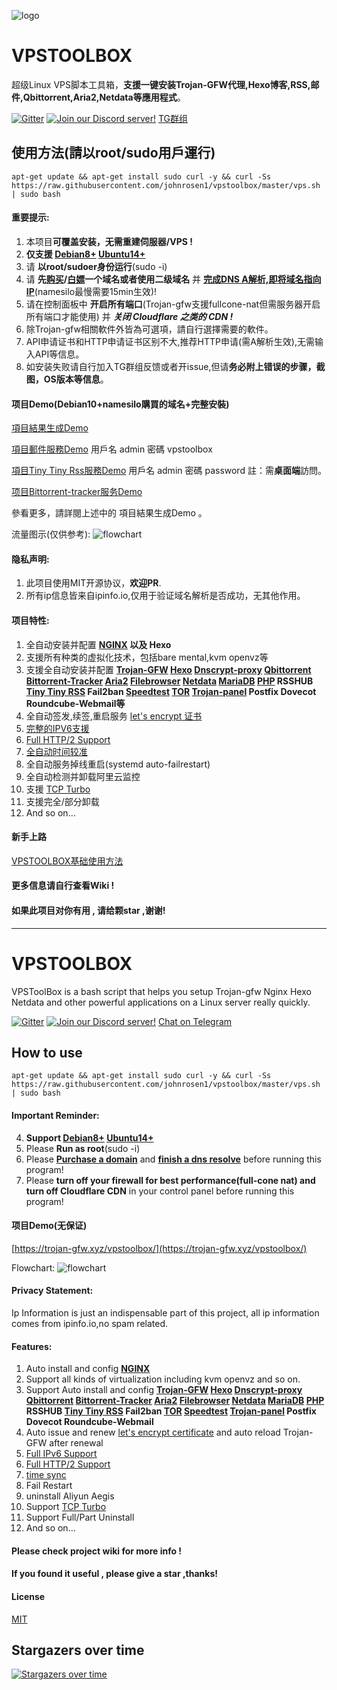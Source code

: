 ![logo](https://raw.githubusercontent.com/johnrosen1/trojan-gfw-script/master/logo.png)

# VPSTOOLBOX

超级Linux VPS脚本工具箱，**支援一键安装Trojan-GFW代理,Hexo博客,RSS,邮件,Qbittorrent,Aria2,Netdata等應用程式**。

[![Gitter](https://badges.gitter.im/vpstoolbox/community.svg)](https://gitter.im/vpstoolbox/community?utm_source=badge&utm_medium=badge&utm_campaign=pr-badge)
[![Join our Discord server!](https://img.shields.io/badge/discord-join-7289DA.svg?logo=discord&longCache=true&style=flat)](https://discord.gg/y5KUxfYZ)
[TG群组](https://t.me/vpstoolbox_chat)

## 使用方法(請以root/sudo用戶運行)
```
apt-get update && apt-get install sudo curl -y && curl -Ss https://raw.githubusercontent.com/johnrosen1/vpstoolbox/master/vps.sh | sudo bash
```

#### 重要提示:
1. 本项目**可覆盖安装，无需重建伺服器/VPS !**
4. **仅支援 [Debian8+](https://www.debian.org/) [Ubuntu14+](https://ubuntu.com/)**
1. 请 **以root/sudoer身份运行**(sudo -i)
2. 请 **先[购买](https://www.namesilo.com/?rid=685fb47qi)/[白嫖](https://www.freenom.com)一个域名或者使用二级域名** 并 **[完成DNS A解析,即将域名指向IP](https://dnschecker.org/)**(namesilo最慢需要15min生效)!
3. 请在控制面板中 **开启所有端口**(Trojan-gfw支援fullcone-nat但需服务器开启所有端口才能使用) 并 ***关闭 Cloudflare 之类的 CDN !***
4. 除Trojan-gfw相關軟件外皆為可選項，請自行選擇需要的軟件。
2. API申请证书和HTTP申请证书区别不大,推荐HTTP申请(需A解析生效),无需输入API等信息。
4. 如安装失败请自行加入TG群组反馈或者开issue,但请**务必附上错误的步骤，截图，OS版本等信息**。

#### 项目Demo(Debian10+namesilo購買的域名+完整安裝)

[項目結果生成Demo](https://trojan-gfw.xyz/vpstoolbox/)

[項目郵件服務Demo](https://trojan-gfw.xyz/vpstoolbox_webmail/) 用戶名 admin 密碼 vpstoolbox

[項目Tiny Tiny Rss服務Demo](https://trojan-gfw.xyz/vpstoolbox_ttrss/) 用戶名 admin 密碼 password 註：需**桌面端**訪問。

[项目Bittorrent-tracker服务Demo](https://trojan-gfw.xyz/tracker/)

參看更多，請詳閱上述中的 項目結果生成Demo 。

流量图示(仅供参考):
![flowchart](https://raw.githubusercontent.com/johnrosen1/vpstoolbox/master/images/flow_zh_cn.png)

#### 隐私声明:

1. 此项目使用MIT开源协议，**欢迎PR**.
2. 所有ip信息皆来自ipinfo.io,仅用于验证域名解析是否成功，无其他作用。

#### 项目特性:

1. 全自动安装并配置 **[NGINX](https://www.nginx.com/) 以及 Hexo**
2. 支援所有种类的虚拟化技术，包括bare mental,kvm openvz等
20. 支援全自动安装并配置 **[Trojan-GFW](https://github.com/trojan-gfw/trojan) [Hexo](https://hexo.io/zh-tw/docs/) [Dnscrypt-proxy](https://github.com/DNSCrypt/dnscrypt-proxy) [Qbittorrent](https://www.qbittorrent.org/) [Bittorrent-Tracker](https://github.com/webtorrent/bittorrent-tracker) [Aria2](https://github.com/aria2/aria2) [Filebrowser](https://github.com/filebrowser/filebrowser) [Netdata](https://github.com/netdata/netdata) [MariaDB](https://mariadb.org/) [PHP](https://www.php.net/) RSSHUB [Tiny Tiny RSS](https://git.tt-rss.org/fox/tt-rss) Fail2ban [Speedtest](https://github.com/librespeed/speedtest) [TOR](https://famicoman.com/2018/01/03/configuring-and-monitoring-a-tor-middle-relay/) [Trojan-panel](https://github.com/trojan-gfw/trojan-panel) Postfix Dovecot Roundcube-Webmail等**
3. 全自动签发,续签,重启服务 [let's encrypt 证书](https://letsencrypt.org/)
17. [完整的IPV6支援](https://en.wikipedia.org/wiki/IPv6)
17. [Full HTTP/2 Support](https://en.wikipedia.org/wiki/HTTP/2)
18. [全自动时间较准](https://www.freedesktop.org/software/systemd/man/timedatectl.html)
19. 全自动服务掉线重启(systemd auto-failrestart)
20. 全自动检测并卸载阿里云监控
9.  支援 [TCP Turbo](https://github.com/shadowsocks/shadowsocks/wiki/Optimizing-Shadowsocks)
23. 支援完全/部分卸载
24. And so on...

#### 新手上路

[VPSTOOLBOX基础使用方法](https://github.com/johnrosen1/vpstoolbox/wiki/VPSTOOLBOX%E5%9F%BA%E7%A1%80%E4%BD%BF%E7%94%A8%E6%96%B9%E6%B3%95)

#### 更多信息请自行查看Wiki !

#### 如果此项目对你有用 , 请给颗star ,谢谢!

* * *

# VPSTOOLBOX

VPSToolBox is a bash script that helps you setup Trojan-gfw Nginx Hexo Netdata and other powerful applications on a Linux server really quickly.

[![Gitter](https://badges.gitter.im/vpstoolbox/community.svg)](https://gitter.im/vpstoolbox/community?utm_source=badge&utm_medium=badge&utm_campaign=pr-badge)
[![Join our Discord server!](https://img.shields.io/badge/discord-join-7289DA.svg?logo=discord&longCache=true&style=flat)](https://discord.gg/y5KUxfYZ)
[Chat on Telegram](https://t.me/vpstoolbox_chat)

## How to use
```
apt-get update && apt-get install sudo curl -y && curl -Ss https://raw.githubusercontent.com/johnrosen1/vpstoolbox/master/vps.sh | sudo bash
```

#### Important Reminder:
4. **Support [Debian8+](https://www.debian.org/) [Ubuntu14+](https://ubuntu.com/)**
1. Please **Run as root**(sudo -i)
2. Please **[Purchase a domain](https://www.namesilo.com/?rid=685fb47qi)** and **[finish a dns resolve](https://dnschecker.org/)** before running this program!
3. Please **turn off your firewall for best performance(full-cone nat) and turn off Cloudflare CDN** in your control panel before running this program!

#### 项目Demo(无保证)

[https://trojan-gfw.xyz/vpstoolbox/](https://trojan-gfw.xyz/vpstoolbox/)

Flowchart:
![flowchart](https://raw.githubusercontent.com/johnrosen1/vpstoolbox/master/images/flowchart.png)

#### Privacy Statement:

Ip Information is just an indispensable part of this project, all ip information comes from ipinfo.io,no spam related.

#### Features:

1. Auto install and config **[NGINX](https://www.nginx.com/)**
2. Support all kinds of virtualization including kvm openvz and so on.
20. Support Auto install and config **[Trojan-GFW](https://github.com/trojan-gfw/trojan) [Hexo](https://hexo.io/zh-tw/docs/) [Dnscrypt-proxy](https://github.com/DNSCrypt/dnscrypt-proxy) [Qbittorrent](https://www.qbittorrent.org/) [Bittorrent-Tracker](https://github.com/webtorrent/bittorrent-tracker) [Aria2](https://github.com/aria2/aria2) [Filebrowser](https://github.com/filebrowser/filebrowser) [Netdata](https://github.com/netdata/netdata) [MariaDB](https://mariadb.org/) [PHP](https://www.php.net/) RSSHUB [Tiny Tiny RSS](https://git.tt-rss.org/fox/tt-rss) Fail2ban [TOR](https://famicoman.com/2018/01/03/configuring-and-monitoring-a-tor-middle-relay/) [Speedtest](https://github.com/librespeed/speedtest) [Trojan-panel](https://github.com/trojan-gfw/trojan-panel) Postfix Dovecot Roundcube-Webmail**
3. Auto issue and renew [let's encrypt certificate](https://letsencrypt.org/) and auto reload Trojan-GFW after renewal
17. [Full IPv6 Support](https://en.wikipedia.org/wiki/IPv6)
17. [Full HTTP/2 Support](https://en.wikipedia.org/wiki/HTTP/2)
18. [time sync](https://www.freedesktop.org/software/systemd/man/timedatectl.html)
19. Fail Restart
20. uninstall Aliyun Aegis
9.  Support [TCP Turbo](https://github.com/shadowsocks/shadowsocks/wiki/Optimizing-Shadowsocks)
23. Support Full/Part Uninstall
24. And so on...

#### Please check project wiki for more info !

#### If you found it useful , please give a star ,thanks!

#### License

[MIT](https://github.com/johnrosen1/vpstoolbox/blob/master/LICENSE)


## Stargazers over time

[![Stargazers over time](https://starchart.cc/johnrosen1/vpstoolbox.svg)](https://starchart.cc/johnrosen1/vpstoolbox)
